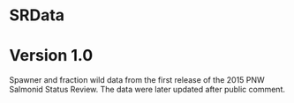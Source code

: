# SRData

# Version 1.0

Spawner and fraction wild data from the first release of the 2015 PNW Salmonid Status Review. The data were later updated after public comment.

